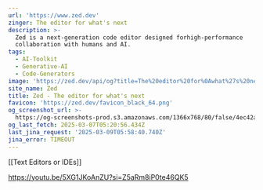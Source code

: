 ```yaml
---
url: 'https://www.zed.dev'
zinger: The editor for what's next
description: >-
  Zed is a next-generation code editor designed forhigh-performance
  collaboration with humans and AI.
tags:
  - AI-Toolkit
  - Generative-AI
  - Code-Generators
image: 'https://zed.dev/api/og?title=The%20editor%20for%0Awhat%27s%20next'
site_name: Zed
title: Zed - The editor for what's next
favicon: 'https://zed.dev/favicon_black_64.png'
og_screenshot_url: >-
  https://og-screenshots-prod.s3.amazonaws.com/1366x768/80/false/4ec42a68d8a1a84d2e195e4a8a18812ff14585034898a24648bd4e63992c54cc.jpeg
og_last_fetch: 2025-03-07T05:20:56.434Z
last_jina_request: '2025-03-09T05:58:40.740Z'
jina_error: TIMEOUT
---
```

[[Text Editors or IDEs]]

https://youtu.be/5XG1JKoAnZU?si=Z5aRm8iP0te46QK5
